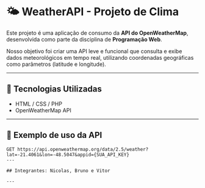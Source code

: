 # 🌤️ WeatherAPI - Projeto de Clima

Este projeto é uma aplicação de consumo da **API do OpenWeatherMap**, desenvolvida como parte da disciplina de **Programação Web**.

Nosso objetivo foi criar uma API leve e funcional que consulta e exibe dados meteorológicos em tempo real, utilizando coordenadas geográficas como parâmetros (latitude e longitude).

---

## 🔧 Tecnologias Utilizadas

- HTML / CSS / PHP
- OpenWeatherMap API
---

## 📍 Exemplo de uso da API

```http
GET https://api.openweathermap.org/data/2.5/weather?lat=-21.4061&lon=-48.5047&appid={SUA_API_KEY}
---

## Integrantes: Nicolas, Bruno e Vitor

---

